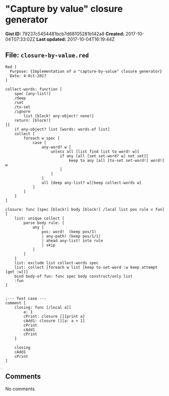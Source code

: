 # "Capture by value" closure generator

**Gist ID:** 79237c5454481bcb7d68105281b142a8
**Created:** 2017-10-04T07:33:02Z
**Last updated:** 2017-10-04T16:19:44Z

## File: `closure-by-value.red`

```Red
Red [
  Purpose: {Implementation of a "capture-by-value" closure generator}
  Date: 4-Oct-2017
]

collect-words: function [
	spec [any-list!]
	/deep
	/set
	/to-set
	/ignore
		list [block! any-object! none!]
	return: [block!]
][
	if any-object? list [words: words-of list]
	collect [
		foreach w spec [
			case [
				any-word? w [				
					unless all [list find list to word! w][
						if any [all [set set-word? w] not set][
							keep to any [all [to-set set-word!] word!] w
						]
					]
				]
				all [deep any-list? w][keep collect-words w]
			]
		]
	]
]

closure: func [spec [block!] body [block!] /local list pos rule v fun][
	list: unique collect [
		parse body rule: [
			any [
				pos: word!  (keep pos/1)
				| any-path! (keep pos/1/1)
				| ahead any-list! into rule
				| skip
			]
		]
	]
	list: exclude list collect-words spec
	list: collect [foreach w list [keep to-set-word :w keep attempt [get :w]]]	
	bind body-of fun: func spec body construct/only list
	:fun
]


;--- Test case ---
comment [
	closing: func [/local a][
		a: 1
		cPrint: closure [][print a]
		cAdd1: closure [][a: a + 1]
		cPrint
		cAdd1
		cPrint
	]

	closing
	cAdd1
	cPrint
]
```

## Comments

No comments.
